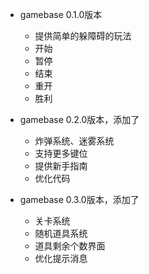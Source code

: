 * gamebase 0.1.0版本
  - 提供简单的躲障碍的玩法
  - 开始
  - 暂停
  - 结束
  - 重开
  - 胜利

* gamebase 0.2.0版本，添加了
  - 炸弹系统、迷雾系统
  - 支持更多键位
  - 提供新手指南
  - 优化代码

* gamebase 0.3.0版本，添加了
  - 关卡系统
  - 随机道具系统
  - 道具剩余个数界面
  - 优化提示消息